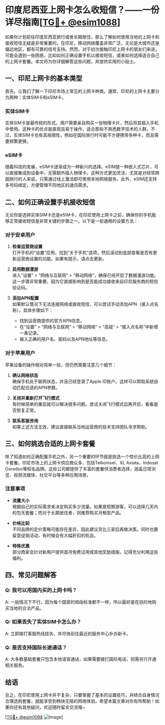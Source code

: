 # 印度尼西亚上网卡怎么收短信？——一份详尽指南[[TG💪+ @esim1088](https://t.me/s/esim1088)]

如果你计划前往印度尼西亚旅行或者长期居住，那么了解如何使用当地的上网卡和接收短信无疑是非常重要的。在印尼，移动网络覆盖非常广泛，无论是大城市还是偏远地区，都有可靠的信号支持。然而，对于初次接触印尼上网卡的朋友们来说，可能会遇到一些困惑，比如如何正确设置手机以接收短信，或者如何选择适合自己的上网卡套餐。本文将为你详细解答这些问题，并提供实用的小贴士。

## 一、印尼上网卡的基本类型

首先，让我们了解一下印尼市场上常见的上网卡种类。通常，印尼的上网卡主要分为两种：实体SIM卡和eSIM卡。

### 实体SIM卡

实体SIM卡是最传统的形式，用户需要亲自购买一张物理卡片，然后将其插入手机中使用。这种卡的优点是直观且易于操作，适合那些不熟悉数字技术的人群。不过，实体SIM卡也有其局限性，例如在国际旅行时可能不方便携带多种卡，而且需要频繁更换。

### eSIM卡

随着科技的发展，eSIM卡逐渐成为一种新兴的选择。eSIM是一种嵌入式芯片，可以直接集成到设备中，无需额外插入物理卡。这种方式更加灵活，尤其是对经常跨国旅行的人来说，只需通过线上激活即可使用本地网络服务。此外，eSIM还支持多号码绑定，方便管理不同地区的通讯需求。

## 二、如何正确设置手机接收短信

无论你是选择实体SIM卡还是eSIM卡，在印尼使用上网卡之前，确保你的手机能够正常接收短信是非常关键的步骤之一。以下是一些通用的设置方法：

### 对于安卓用户

1. **检查运营商设置**  
   打开手机的“设置”应用，找到“关于手机”选项，然后滚动到底部查看是否有更新运营商设置的功能。如果有提示，请点击更新。

2. **启用数据漫游**  
   进入“设置” > “网络与互联网” > “移动网络”，确保已经开启了数据漫游功能。这一步骤非常重要，因为它直接影响到是否能成功接收来自印尼服务商的短信验证码。

3. **添加APN配置**  
   如果默认情况下无法连接网络或接收短信，可以尝试手动添加APN（接入点名称）。具体步骤如下：
   - 找到运营商提供的官方APN信息。
   - 在“设置” > “网络与互联网” > “移动网络” > “高级” > “接入点名称”中新增一条记录。
   - 输入正确的用户名、密码以及APN地址等信息。

### 对于苹果用户

苹果设备的操作相对简单一些，但仍然需要注意几个细节：

1. **确认网络状态**  
   确保手机处于联网状态，并且已经登录了Apple ID账户。这样可以帮助系统自动匹配合适的APN参数。

2. **关闭并重新打开飞行模式**  
   有时候简单的重启就可以解决很多问题。尝试关闭飞行模式后再开启，看看是否恢复正常。

3. **联系客服咨询**  
   如果上述方法无效，建议直接联系当地运营商的技术支持团队寻求帮助。

## 三、如何挑选合适的上网卡套餐

除了知道如何正确配置手机之外，另一个重要的环节就是挑选一个性价比高的上网卡套餐。印尼市场上的上网卡供应商众多，包括Telkomsel、XL Axiata、Indosat Ooredoo等知名品牌。这些公司都提供了丰富的套餐供消费者选择，涵盖日常浏览、视频流媒体、社交平台等多种应用场景。

### 注意事项

- **流量大小**  
  根据自己的实际需求来决定购买多少流量。如果是短期游客，可以选择几天内的包天套餐；而对于长期居住者，则推荐购买月租型产品。

- **价格比较**  
  不同品牌的定价策略可能存在差异，因此建议货比三家后再做决策。同时也要留意促销活动，有时候会有大幅折扣的机会。

- **特殊优惠**  
  部分商家会针对新用户提供首月免费试用或其他奖励措施，记得充分利用这些福利。

## 四、常见问题解答

### Q: 我可以用国内买的上网卡吗？
A: 一般情况下不行。因为每个国家的频段标准都不一样，所以最好是在目的地购买当地的合法产品。

### Q: 如果丢失了实体SIM卡怎么办？
A: 立即拨打客服热线挂失，并尽快前往最近的服务中心补办新卡。

### Q: 是否支持国际长途通话？
A: 大多数基础套餐只包含本地语音通话，如果需要拨打国际电话，则需另行开通相关服务。

## 结语

总之，在印尼使用上网卡并不复杂，只要掌握了基本的设置技巧，并结合自身情况合理选购套餐，就能享受到畅快无阻的网络体验。希望本篇文章对你有所帮助！如果你还有其他疑问，欢迎随时留言交流哦~

[[TG💪+ @esim1088](https://t.me/s/esim1088) ![Image](https://i.postimg.cc/4NQfJmqS/Snipaste-2025-05-13-00-14-12.png)]